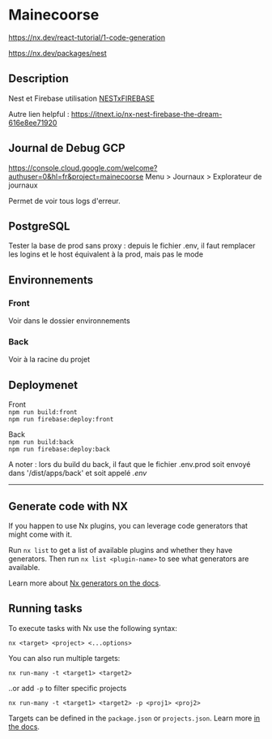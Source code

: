 # Mainecoorse

https://nx.dev/react-tutorial/1-code-generation 

https://nx.dev/packages/nest

## Description

Nest et Firebase utilisation [NESTxFIREBASE](https://reza-rahmati.medium.com/setup-nest-and-firebase-functions-in-a-new-project-631ba1435289)

Autre lien helpful : https://itnext.io/nx-nest-firebase-the-dream-616e8ee71920 

## Journal de Debug GCP
https://console.cloud.google.com/welcome?authuser=0&hl=fr&project=mainecoorse 
Menu > Journaux > Explorateur de journaux

Permet de voir tous logs d'erreur.


## PostgreSQL

Tester la base de prod sans proxy : depuis le fichier .env, il faut remplacer les logins et le host équivalent à la prod, mais pas le mode

## Environnements
### Front
Voir dans le dossier environnements

### Back 
Voir à la racine du projet


## Deploymenet

Front<br>
`npm run build:front`<br>
`npm run firebase:deploy:front`

Back<br>
`npm run build:back`<br>
`npm run firebase:deploy:back`

A noter : lors du build du back, il faut que le fichier .env.prod soit envoyé dans '/dist/apps/back' et soit appelé _.env_ 



----------------------------------------------------------
## Generate code with NX

If you happen to use Nx plugins, you can leverage code generators that might come with it.

Run `nx list` to get a list of available plugins and whether they have generators. Then run `nx list <plugin-name>` to see what generators are available.

Learn more about [Nx generators on the docs](https://nx.dev/plugin-features/use-code-generators).

## Running tasks

To execute tasks with Nx use the following syntax:

```
nx <target> <project> <...options>
```

You can also run multiple targets:

```
nx run-many -t <target1> <target2>
```

..or add `-p` to filter specific projects

```
nx run-many -t <target1> <target2> -p <proj1> <proj2>
```

Targets can be defined in the `package.json` or `projects.json`. Learn more [in the docs](https://nx.dev/core-features/run-tasks).

